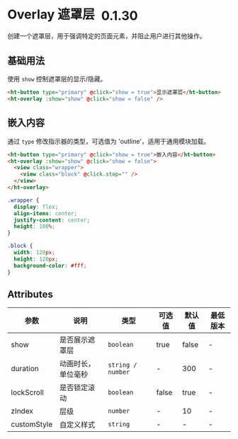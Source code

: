# Overlay 遮罩层 <el-tag text style="vertical-align: middle;margin-left:8px;" effect="plain">0.1.30</el-tag>

创建一个遮罩层，用于强调特定的页面元素，并阻止用户进行其他操作。

## 基础用法

使用 `show` 控制遮罩层的显示/隐藏。

```html
<ht-button type="primary" @click="show = true">显示遮罩层</ht-button>
<ht-overlay :show="show" @click="show = false" />
```

## 嵌入内容

通过 `type` 修改指示器的类型，可选值为 'outline'，适用于通用模块加载。

```html
<ht-button type="primary" @click="show = true">嵌入内容</ht-button>
<ht-overlay :show="show" @click="show = false">
  <view class="wrapper">
    <view class="block" @click.stop="" />
  </view>
</ht-overlay>
```

```scss
.wrapper {
  display: flex;
  align-items: center;
  justify-content: center;
  height: 100%;
}

.block {
  width: 120px;
  height: 120px;
  background-color: #fff;
}
```

## Attributes

| 参数        | 说明               | 类型              | 可选值 | 默认值 | 最低版本 |
| ----------- | ------------------ | ----------------- | ------ | ------ | -------- |
| show        | 是否展示遮罩层     | `boolean`         | true   | false  | -        |
| duration    | 动画时长，单位毫秒 | `string / number` | -      | 300    | -        |
| lockScroll  | 是否锁定滚动       | `boolean`         | false  | true   | -        |
| zIndex      | 层级               | `number`          | -      | 10     | -        |
| customStyle | 自定义样式         | `string`          | -      | -      | -        |
